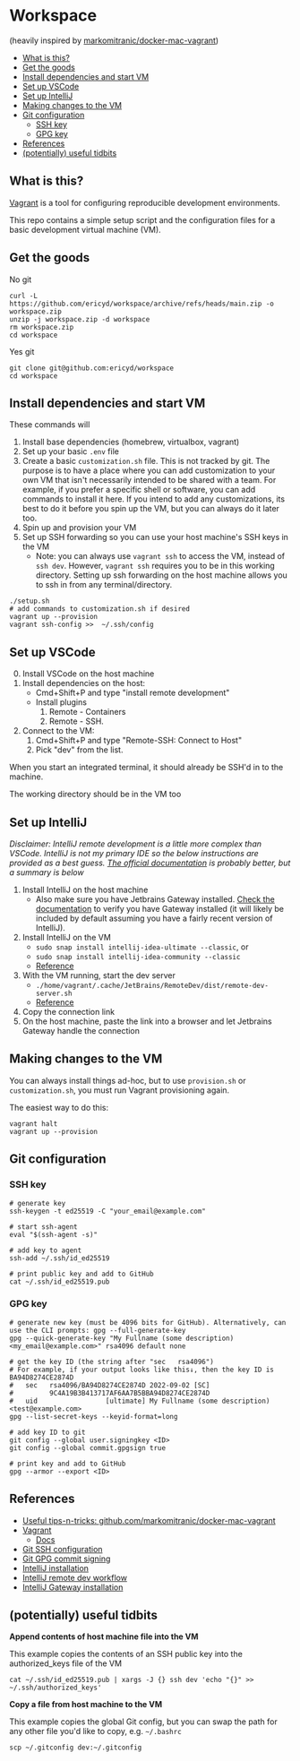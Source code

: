 # Workspace

(heavily inspired by [markomitranic/docker-mac-vagrant](https://github.com/markomitranic/docker-mac-vagrant/tree/container-first))

- [What is this?](#what-is-this)
- [Get the goods](#get-the-goods)
- [Install dependencies and start VM](#install-dependencies-and-start-vm)
- [Set up VSCode](#set-up-vs-code)
- [Set up IntelliJ](#set-up-intelli-j)
- [Making changes to the VM](#making-changes-to-the-vm)
- [Git configuration](#git-configuration)
    - [SSH key](#ssh-key)
    - [GPG key](#gpg-key)
- [References](#references)
- [(potentially) useful tidbits](#potentially-useful-tidbits)

## What is this?

[Vagrant](https://www.vagrantup.com/) is a tool for configuring reproducible development environments.

This repo contains a simple setup script and the configuration files for a basic development virtual machine (VM).

## Get the goods

No git

```shell
curl -L https://github.com/ericyd/workspace/archive/refs/heads/main.zip -o workspace.zip
unzip -j workspace.zip -d workspace
rm workspace.zip
cd workspace
```

Yes git

```shell
git clone git@github.com:ericyd/workspace
cd workspace
```

## Install dependencies and start VM

These commands will

1. Install base dependencies (homebrew, virtualbox, vagrant)
2. Set up your basic `.env` file
3. Create a basic `customization.sh` file. This is not tracked by git. The purpose is to have a place where you can add customization to your own VM that isn't necessarily intended to be shared with a team. For example, if you prefer a specific shell or software, you can add commands to install it here. If you intend to add any customizations, its best to do it before you spin up the VM, but you can always do it later too.
4. Spin up and provision your VM
5. Set up SSH forwarding so you can use your host machine's SSH keys in the VM
    - Note: you can always use `vagrant ssh` to access the VM, instead of `ssh dev`. However, `vagrant ssh` requires you to be in this working directory. Setting up ssh forwarding on the host machine allows you to ssh in from any terminal/directory.

```shell
./setup.sh
# add commands to customization.sh if desired
vagrant up --provision
vagrant ssh-config >>  ~/.ssh/config
```

## Set up VSCode

0. Install VSCode on the host machine
1. Install dependencies on the host:
    - Cmd+Shift+P and type "install remote development"
    - Install plugins
        1. Remote - Containers
        2. Remote - SSH.
2. Connect to the VM:
    1. Cmd+Shift+P and type "Remote-SSH: Connect to Host"
    2. Pick "dev" from the list.

When you start an integrated terminal, it should already be SSH'd in to the machine.

The working directory should be in the VM too

## Set up IntelliJ

_Disclaimer: IntelliJ remote development is a little more complex than VSCode. IntelliJ is not my primary IDE so the below instructions are provided as a best guess. [The official documentation](https://www.jetbrains.com/help/idea/remote-development-overview.html#workflow) is probably better, but a summary is below_

1. Install IntelliJ on the host machine
    - Also make sure you have Jetbrains Gateway installed. [Check the documentation](https://www.jetbrains.com/help/idea/jetbrains-gateway.html) to verify you have Gateway installed (it will likely be included by default assuming you have a fairly recent version of IntelliJ).
2. Install IntelliJ on the VM
    - `sudo snap install intellij-idea-ultimate --classic`, or
    - `sudo snap install intellij-idea-community --classic`
    - [Reference](https://www.jetbrains.com/idea/download/#section=linux)
3. With the VM running, start the dev server
    - `./home/vagrant/.cache/JetBrains/RemoteDev/dist/remote-dev-server.sh`
    - [Reference](https://www.jetbrains.com/help/idea/remote-development-overview.html#workflow)
4. Copy the connection link
5. On the host machine, paste the link into a browser and let Jetbrains Gateway handle the connection

## Making changes to the VM

You can always install things ad-hoc, but to use `provision.sh` or `customization.sh`, you must run Vagrant provisioning again.

The easiest way to do this:

```shell
vagrant halt
vagrant up --provision
```

## Git configuration

### SSH key

```shell
# generate key
ssh-keygen -t ed25519 -C "your_email@example.com"

# start ssh-agent
eval "$(ssh-agent -s)"

# add key to agent
ssh-add ~/.ssh/id_ed25519

# print public key and add to GitHub
cat ~/.ssh/id_ed25519.pub
```

### GPG key

```shell
# generate new key (must be 4096 bits for GitHub). Alternatively, can use the CLI prompts: gpg --full-generate-key
gpg --quick-generate-key "My Fullname (some description) <my_email@example.com>" rsa4096 default none

# get the key ID (the string after "sec   rsa4096")
# For example, if your output looks like this↓, then the key ID is BA94D8274CE2874D
#   sec   rsa4096/BA94D8274CE2874D 2022-09-02 [SC]
#         9C4A19B3B413717AF6AA7B5BBA94D8274CE2874D
#   uid                 [ultimate] My Fullname (some description) <test@example.com>
gpg --list-secret-keys --keyid-format=long

# add key ID to git
git config --global user.signingkey <ID>
git config --global commit.gpgsign true

# print key and add to GitHub
gpg --armor --export <ID>
```

## References

* [Useful tips-n-tricks: github.com/markomitranic/docker-mac-vagrant](https://github.com/markomitranic/docker-mac-vagrant/tree/container-first)
* [Vagrant](https://www.vagrantup.com/)
    * [Docs](https://www.vagrantup.com/docs)
* [Git SSH configuration](https://docs.github.com/en/authentication/connecting-to-github-with-ssh/generating-a-new-ssh-key-and-adding-it-to-the-ssh-agent)
* [Git GPG commit signing](https://docs.github.com/en/authentication/managing-commit-signature-verification/generating-a-new-gpg-key)
* [IntelliJ installation](https://www.jetbrains.com/idea/download/#section=linux)
* [IntelliJ remote dev workflow](https://www.jetbrains.com/help/idea/remote-development-overview.html#workflow)
* [IntelliJ Gateway installation](https://www.jetbrains.com/help/idea/jetbrains-gateway.html)

## (potentially) useful tidbits

**Append contents of host machine file into the VM**

This example copies the contents of an SSH public key into the authorized_keys file of the VM

```shell
cat ~/.ssh/id_ed25519.pub | xargs -J {} ssh dev 'echo "{}" >> ~/.ssh/authorized_keys'
```

**Copy a file from host machine to the VM**

This example copies the global Git config, but you can swap the path for any other file you'd like to copy, e.g. `~/.bashrc`

```shell
scp ~/.gitconfig dev:~/.gitconfig
```
